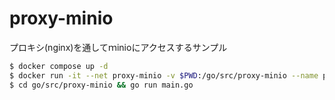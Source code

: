 # proxy-minio
プロキシ(nginx)を通してｍinioにアクセスするサンプル

```sh
$ docker compose up -d
$ docker run -it --net proxy-minio -v $PWD:/go/src/proxy-minio --name proxy-api golang
$ cd go/src/proxy-minio && go run main.go
```
